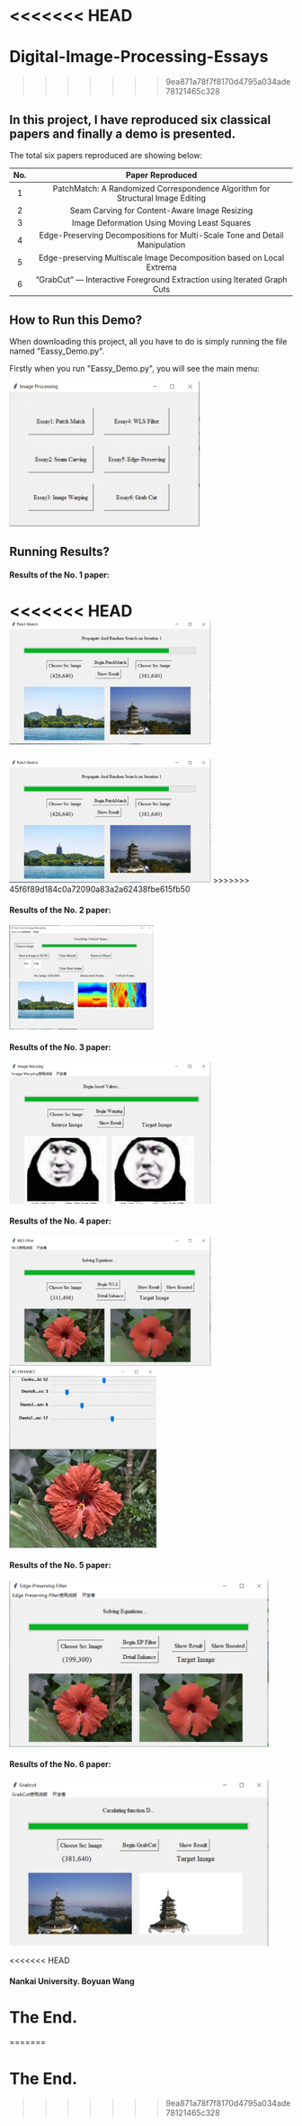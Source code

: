 <<<<<<< HEAD
=======
# Digital-Image-Processing-Essays

>>>>>>> 9ea871a78f7f8170d4795a034ade78121465c328
## In this project, I have reproduced six classical papers and finally a demo is presented.

The total six papers reproduced are showing below:

|  No. | Paper Reproduced |
|  :--:  | :--:  |
| 1  | PatchMatch: A Randomized Correspondence Algorithm for Structural Image Editing |
| 2  | Seam Carving for Content-Aware Image Resizing |
| 3  | Image Deformation Using Moving Least Squares |
| 4  | Edge-Preserving Decompositions for Multi-Scale Tone and Detail Manipulation |
| 5  | Edge-preserving Multiscale Image Decomposition based on Local Extrema |
| 6  | “GrabCut” — Interactive Foreground Extraction using Iterated Graph Cuts |

## How to Run this Demo?

When downloading this project, all you have to do is simply running the file named "Eassy_Demo.py".

Firstly when you run "Eassy_Demo.py", you will see the main menu:

<img src=".\readme_images\1.jpg" style="zoom:45%;" />

## Running Results?

#### Results of the No. 1 paper:
<<<<<<< HEAD
<img src=".\readme_images\2.jpg" style="zoom:35%;" />
=======
<img src=".\readme_images\2.jpg" style="zoom:35%;" />
>>>>>>> 45f6f89d184c0a72090a83a2a62438fbe615fb50

#### Results of the No. 2 paper:
<img src=".\readme_images\3.jpg" style="zoom:25%;" />

#### Results of the No. 3 paper:
<img src=".\readme_images\4.png" style="zoom:35%;" />

#### Results of the No. 4 paper:
<img src=".\readme_images\5.png" style="zoom:35%;" /><img src=".\readme_images\6.jpg" style="zoom:35%;" />

#### Results of the No. 5 paper:
<img src=".\readme_images\7.png" style="zoom:45%;" />

#### Results of the No. 6 paper:
<img src=".\readme_images\8.png" style="zoom:45%;" />



<<<<<<< HEAD

#### Nankai University.  Boyuan Wang
# The End.







=======
# The End.
>>>>>>> 9ea871a78f7f8170d4795a034ade78121465c328